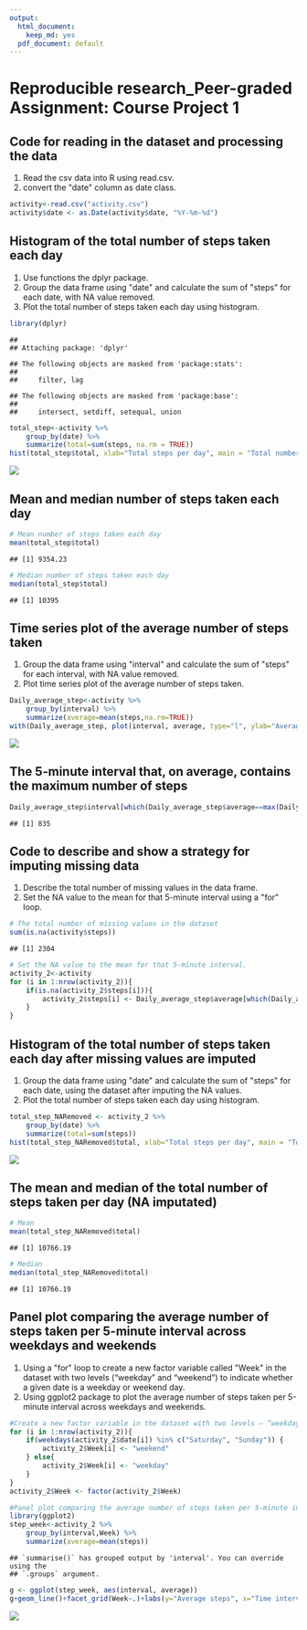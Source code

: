 ```yaml
---
output:
  html_document: 
    keep_md: yes
  pdf_document: default
---
```

Reproducible research_Peer-graded Assignment: Course Project 1
========================================

## Code for reading in the dataset and processing the data
1. Read the csv data into R using read.csv.
2. convert the "date" column as date class.


```r
activity<-read.csv("activity.csv")
activity$date <- as.Date(activity$date, "%Y-%m-%d")
```

## Histogram of the total number of steps taken each day
1. Use functions the dplyr package.
2. Group the data frame using "date" and calculate the sum of "steps" for each date, with NA value removed.
3. Plot the total number of steps taken each day using histogram.

```r
library(dplyr)
```

```
## 
## Attaching package: 'dplyr'
```

```
## The following objects are masked from 'package:stats':
## 
##     filter, lag
```

```
## The following objects are masked from 'package:base':
## 
##     intersect, setdiff, setequal, union
```

```r
total_step<-activity %>% 
    group_by(date) %>%
    summarize(total=sum(steps, na.rm = TRUE))
hist(total_step$total, xlab="Total steps per day", main = "Total number of steps taken each day")
```

![](Project-1_files/figure-html/Histogram-1.png)<!-- -->

## Mean and median number of steps taken each day

```r
# Mean number of steps taken each day
mean(total_step$total)
```

```
## [1] 9354.23
```

```r
# Median number of steps taken each day
median(total_step$total)
```

```
## [1] 10395
```

## Time series plot of the average number of steps taken
1. Group the data frame using "interval" and calculate the sum of "steps" for each interval, with NA value removed.
2. Plot time series plot of the average number of steps taken.


```r
Daily_average_step<-activity %>% 
    group_by(interval) %>%
    summarize(average=mean(steps,na.rm=TRUE))
with(Daily_average_step, plot(interval, average, type="l", ylab="Average steps"))
```

![](Project-1_files/figure-html/TimeSeriesPlot-1.png)<!-- -->

## The 5-minute interval that, on average, contains the maximum number of steps


```r
Daily_average_step$interval[which(Daily_average_step$average==max(Daily_average_step$average))]
```

```
## [1] 835
```

## Code to describe and show a strategy for imputing missing data
1. Describe the total number of missing values in the data frame.
2. Set the NA value to the mean for that 5-minute interval using a "for" loop.

```r
# The total number of missing values in the dataset
sum(is.na(activity$steps))
```

```
## [1] 2304
```

```r
# Set the NA value to the mean for that 5-minute interval.
activity_2<-activity
for (i in 1:nrow(activity_2)){
    if(is.na(activity_2$steps[i])){
        activity_2$steps[i] <- Daily_average_step$average[which(Daily_average_step$interval==activity_2$interval[i])]
    }
}
```

## Histogram of the total number of steps taken each day after missing values are imputed
1. Group the data frame using "date" and calculate the sum of "steps" for each date, using the dataset after imputing the NA values.
2. Plot the total number of steps taken each day using histogram.


```r
total_step_NARemoved <- activity_2 %>%
    group_by(date) %>%
    summarize(total=sum(steps))
hist(total_step_NARemoved$total, xlab="Total steps per day", main = "Total number of steps taken each day (NA imputated)")
```

![](Project-1_files/figure-html/histogram-1.png)<!-- -->

## The mean and median of the total number of steps taken per day (NA imputated)

```r
# Mean
mean(total_step_NARemoved$total)
```

```
## [1] 10766.19
```

```r
# Median
median(total_step_NARemoved$total)
```

```
## [1] 10766.19
```

## Panel plot comparing the average number of steps taken per 5-minute interval across weekdays and weekends
1. Using a "for" loop to create a new factor variable called "Week" in the dataset with two levels (“weekday” and “weekend”) to indicate whether a given date is a weekday or weekend day.
2. Using ggplot2 package to plot the average number of steps taken per 5-minute interval across weekdays and weekends.


```r
#Create a new factor variable in the dataset with two levels – “weekday” and “weekend” indicating whether a given date is a weekday or weekend day.
for (i in 1:nrow(activity_2)){
    if(weekdays(activity_2$date[i]) %in% c("Saturday", "Sunday")) {
        activity_2$Week[i] <- "weekend"
    } else{
        activity_2$Week[i] <- "weekday"
    }
}
activity_2$Week <- factor(activity_2$Week)

#Panel plot comparing the average number of steps taken per 5-minute interval across weekdays and weekends
library(ggplot2)
step_week<-activity_2 %>%
    group_by(interval,Week) %>%
    summarize(average=mean(steps))
```

```
## `summarise()` has grouped output by 'interval'. You can override using the
## `.groups` argument.
```

```r
g <- ggplot(step_week, aes(interval, average))
g+geom_line()+facet_grid(Week~.)+labs(y="Average steps", x="Time interval")
```

![](Project-1_files/figure-html/weekPlot-1.png)<!-- -->








